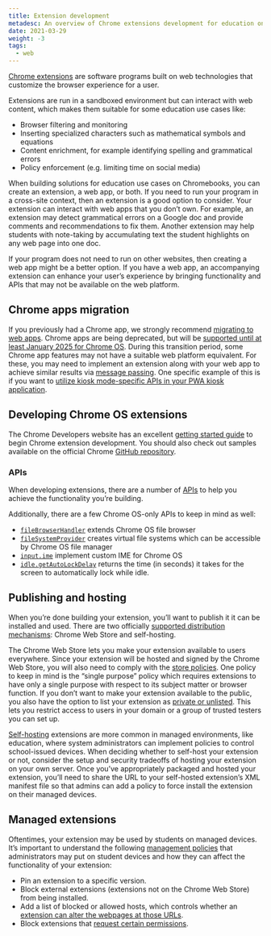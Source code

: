 ```yaml
---
title: Extension development
metadesc: An overview of Chrome extensions development for education on Chrome OS
date: 2021-03-29
weight: -3
tags:
  - web
---
```


[Chrome extensions](https://developer.chrome.com/docs/extensions/mv3/) are software programs built on web technologies that customize the browser experience for a user.

Extensions are run in a sandboxed environment but can interact with web content, which makes them suitable for some education use cases like:

- Browser filtering and monitoring
- Inserting specialized characters such as mathematical symbols and equations
- Content enrichment, for example identifying spelling and grammatical errors
- Policy enforcement (e.g. limiting time on social media)

When building solutions for education use cases on Chromebooks, you can create an extension, a web app, or both. If you need to run your program in a cross-site context, then an extension is a good option to consider. Your extension can interact with web apps that you don’t own. For example, an extension may detect grammatical errors on a Google doc and provide comments and recommendations to fix them. Another extension may help students with note-taking by accumulating text the student highlights on any web page into one doc.

If your program does not need to run on other websites, then creating a web app might be a better option. If you have a web app, an accompanying extension can enhance your user’s experience by bringing functionality and APIs that may not be available on the web platform.

## Chrome apps migration

If you previously had a Chrome app, we strongly recommend [migrating to web apps](https://developer.chrome.com/docs/apps/migration/). Chrome apps are being deprecated, but will be [supported until at least January 2025 for Chrome OS](https://blog.chromium.org/2021/10/extending-chrome-app-support-on-chrome.html). During this transition period, some Chrome app features may not have a suitable web platform equivalent. For these, you may need to implement an extension along with your web app to achieve similar results via [message passing](https://developer.chrome.com/docs/extensions/mv3/messaging/). One specific example of this is if you want to [utilize kiosk mode-specific APIs in your PWA kiosk application](/{{locale.code}}/education/connecting-an-extension-from-a-kiosk-pwa).

## Developing Chrome OS extensions

The Chrome Developers website has an excellent [getting started guide](https://developer.chrome.com/docs/extensions/mv3/getstarted/) to begin Chrome extension development. You should also check out samples available on the official Chrome [GitHub repository](https://github.com/GoogleChrome/chrome-extensions-samples).

### APIs

When developing extensions, there are a number of [APIs](https://developer.chrome.com/docs/extensions/reference/) to help you achieve the functionality you’re building.

Additionally, there are a few Chrome OS-only APIs to keep in mind as well:

- [`fileBrowserHandler`](https://developer.chrome.com/docs/extensions/reference/fileBrowserHandler/) extends Chrome OS file browser
- [`fileSystemProvider`](https://developer.chrome.com/docs/extensions/reference/fileSystemProvider/) creates virtual file systems which can be accessible by Chrome OS file manager
- [`input.ime`](https://developer.chrome.com/docs/extensions/reference/input_ime/) implement custom IME for Chrome OS
- [`idle.getAutoLockDelay`](https://developer.chrome.com/docs/extensions/reference/idle/#method-getAutoLockDelay) returns the time (in seconds) it takes for the screen to automatically lock while idle.

## Publishing and hosting

When you’re done building your extension, you’ll want to publish it it can be installed and used. There are two officially [supported distribution mechanisms](https://developer.chrome.com/docs/extensions/mv3/hosting/): Chrome Web Store and self-hosting.

The Chrome Web Store lets you make your extension available to users everywhere. Since your extension will be hosted and signed by the Chrome Web Store, you will also need to comply with the [store policies](https://developer.chrome.com/docs/webstore/program_policies/). One policy to keep in mind is the “single purpose” policy which requires extensions to have only a single purpose with respect to its subject matter or browser function. If you don’t want to make your extension available to the public, you also have the option to list your extension as [private or unlisted](https://docs.google.com/document/d/1pT0ZSbGdrbGvuCsVD2jjxrw-GVz-80rMS2dgkkquhTY/edit#heading=h.575t72ucj4bh). This lets you restrict access to users in your domain or a group of trusted testers you can set up.

[Self-hosting](https://docs.google.com/document/d/1pT0ZSbGdrbGvuCsVD2jjxrw-GVz-80rMS2dgkkquhTY/edit#heading=h.gb2ntk6856ld) extensions are more common in managed environments, like education, where system administrators can implement policies to control school-issued devices. When deciding whether to self-host your extension or not, consider the setup and security tradeoffs of hosting your extension on your own server. Once you’ve appropriately packaged and hosted your extension, you’ll need to share the URL to your self-hosted extension’s XML manifest file so that admins can add a policy to force install the extension on their managed devices.

## Managed extensions

Oftentimes, your extension may be used by students on managed devices. It’s important to understand the following [management policies](https://chromeenterprise.google/policies/#Extensions) that administrators may put on student devices and how they can affect the functionality of your extension:

- Pin an extension to a specific version.
- Block external extensions (extensions not on the Chrome Web Store) from being installed.
- Add a list of blocked or allowed hosts, which controls whether an [extension can alter the webpages at those URLs](https://support.google.com/chrome/a/answer/9031935#all-apps&zippy=%2Cstep-prevent-or-allow-all-apps-from-altering-pages).
- Block extensions that [request certain permissions](https://support.google.com/chrome/a/answer/6177431#permissions&zippy=%2Cblock-apps-and-extensions-based-on-permissions).
